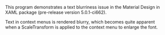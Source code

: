 This program demonstrates a text blurriness issue in the Material Design in XAML package (pre-release version 5.0.1-ci662).

Text in context menus is rendered blurry, which becomes quite apparent when a ScaleTransform is applied to the context menu to enlarge the font.